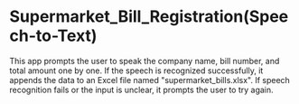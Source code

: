 # Supermarket_Bill_Registration(Speech-to-Text)
This app prompts the user to speak the company name, bill number, and total amount one by one. If the speech is recognized successfully, it appends the data to an Excel file named "supermarket_bills.xlsx". If speech recognition fails or the input is unclear, it prompts the user to try again.
